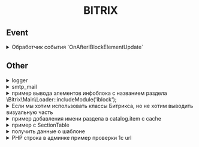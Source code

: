<div style="text-align: center">
    <h1>BITRIX</h1>
</div>

## Event
<details>
<summary>Обработчик события `OnAfterIBlockElementUpdate`
</summary>

[OnAfterIBlockElementUpdate](event/OnAfterIBlockElementUpdate.php)

### Основные функции
1. **Проверка инфоблока**: Скрипт работает только с элементами инфоблока с ID = 8 (например, инфоблок "Новости").
2. **Извлечение изображений**: Скрипт ищет в поле `DETAIL_TEXT` теги `<img>` с изображениями, закодированными в
   формате Base64.
3. **Сохранение изображений**: Изображения декодируются из Base64 и сохраняются на сервере в директории
   `upload/news/{ID элемента}/`.
4. **Обновление текста**: После сохранения изображений, ссылки на них в поле `DETAIL_TEXT` заменяются на пути к
   сохраненным файлам.
5. **Очистка старых изображений**: Скрипт удаляет изображения из директории, которые больше не упоминаются в поле
   `DETAIL_TEXT`.

</details>


## Other
<details>
  <summary>logger</summary>

[logger](logger/logger.php)
</details>


<details>
  <summary>smtp_mail</summary>

[smpt_mail](smtp_mail)
</details>


<details>
  <summary>пример вывода элементов инфоблока с названием раздела \Bitrix\Main\Loader::includeModule('iblock');</summary>

```php
\Bitrix\Main\Loader::includeModule('iblock');
     function apiGetData($url)
         //подключение и декодирование API ссылки
     {
         $data = file_get_contents($url);
         $characters = json_decode($data, true);
         return $characters;
     }

     $iblockId = 'tasks';
     $arSelect = array(
         'ID',
         'ACTIVE',
         'NAME',
         'IBLOCK_CODE',
         'PROPERTY_SLIDE_SHOW_CONDITION',
         'PROPERTY_SLIDE_SHOW_DAY',
         'PROPERTY_API_SLIDE',
         'PROPERTY_TYPE_COUNT',
         'IBLOCK_SECTION_ID',
     );
     $arFilter = array("IBLOCK_CODE" => $iblockId);
     $res = \CIBlockElement::GetList(array(), $arFilter, false, false, $arSelect);

     $arResult = array();

     $cacheTime = 60*60*12; // время кеширования в секундах
     $cacheId = 'cache_api_tasks'; // уникальный идентификатор кеша

     $obCache = \Bitrix\Main\Data\Cache::createInstance();
     if($obCache->InitCache($cacheTime, $cacheId))
     {
         return $arResult = $obCache->GetVars();
     }elseif($obCache->StartDataCache())
     {
         while ($arFields = $res->GetNext())
         {
             $sectionId = $arFields['IBLOCK_SECTION_ID'];
             $sectionRes = \CIBlockSection::GetList(array(), array('ID' => $sectionId));
             $sectionFields = $sectionRes->GetNext();
             $arFields['SECTION_NAME'] = $sectionFields['NAME'];
             if (!empty($arFields['PROPERTY_API_SLIDE_VALUE']))
             {
                 $arFields['API_DATA'] = apiGetData($arFields['PROPERTY_API_SLIDE_VALUE']);
             }
             $arResult[] = $arFields;
         }
         $obCache->EndDataCache($arResult);

     }
     return $arResult;
```
</details>


<details>
  <summary>Если мы хотим использовать классы Битрикса, но не хотим выводить визуальную часть </summary>
    вместо подключения  вначале и  вконце

```php
   require($_SERVER["DOCUMENT_ROOT"]."/bitrix/header.php");
   require($_SERVER["DOCUMENT_ROOT"]."/bitrix/footer.php");
```
можно просто подключить
```php
   \Bitrix\Main\Loader; Loader::includeModule('iblock');
   require($_SERVER["DOCUMENT_ROOT"]."/bitrix/modules/main/include/prolog_after.php");
   require($_SERVER["DOCUMENT_ROOT"]."/bitrix/modules/main/include/prolog_before.php"); 
```
</details>


<details>
  <summary>пример добавления имени раздела в catalog.item  с cache</summary>

```php
   ["IBLOCK_ID" => $sectionId];
       $arSelect = ['ID', 'NAME'];
       $sectionRes = \Bitrix\Iblock\SectionTable::getList([
           'filter' => $arFilter,
           'select' => $arSelect,
           'cache' => ['ttl' => 86400],
       ])->fetch();
       $arResult['ITEM']['SECTION_SAME'] = $sectionRes['NAME'];
```
</details>


<details>
  <summary>пример с SectionTable</summary>

```php
	 $sectionRes = \Bitrix\Iblock\SectionTable::getList([
		'select' => ['ID', 'NAME'],
	])->fetchAll();
	foreach ($arResult['ITEMS'] as &$arItem)
	{
		foreach ($sectionRes as $section)
		{
			if ($section['ID'] == $arItem['IBLOCK_SECTION_ID'])
			{
				$arItem['SECTION_NAME'] = $section['NAME'];
			}
		}
		unset($arItem);
	}
```
</details>


<details>
  <summary>получить данные о шаблоне</summary>

```php
 	bitrix/modules/main/classes/general/component_template.php
  	pr($this->__file);  745 row

```
</details>


<details>
  <summary>PHP строка в админке пример проверки 1с url	</summary>

```php
   <?php
   $http = new Main\Web\HttpClient();
   $http->disableSslVerification();
   $http->setRedirect(false);
   $http->setHeader('Content-Type', 'application/json; charset=UTF-8');
   //		$http->setHeader('Authorization', 'Bearer nmDh27tpEWzhyi4');
   
   var_dump($http->post('http://89.108.118.100:31900/mixcar_ut_router/hs/reciever/mixcar_ut/',
       Main\Web\Json::encode($data, JSON_UNESCAPED_UNICODE)));
   
   var_dump($http->getError());
   ?>
```
</details>

